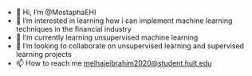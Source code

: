 - 👋 Hi, I’m @MostaphaEHI
- 👀 I’m interested in learning how i can implement machine learning techniques in the financial industry 
- 🌱 I’m currently learning unsupervised machine learning 
- 💞️ I’m looking to collaborate on unsupervised learning and supervised learning projects 
- 📫 How to reach me melhajeibrahim2020@student.hult.edu

<!---
MostaphaEHI/MostaphaEHI is a ✨ special ✨ repository because its `README.md` (this file) appears on your GitHub profile.
You can click the Preview link to take a look at your changes.
--->
